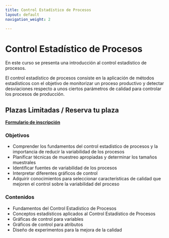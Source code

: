 ```yaml
---
title: Control Estadístico de Procesos
layout: default
navigation_weight: 2

---
```


# Control Estadístico de Procesos

En este curso se presenta una introducción al control estadístico de procesos.

El control estadístico de procesos consiste en la aplicación de métodos estadísticos con el objetivo de monitorizar un proceso productivo y detectar desviaciones respecto a unos ciertos parámetros de calidad para controlar los procesos de producción. 



## Plazas Limitadas / Reserva tu plaza
[**Formulario de inscripción**](https://forms.gle/LTZmEm6vzCd7Bkxq9)

### Objetivos
- Comprender los fundamentos del control estadístico de procesos y la importancia de reducir la variabilidad de los procesos 
- Planificar técnicas de muestreo apropiadas y determinar los tamaños muestrales
- Identificar fuentes de variabilidad de los procesos
- Interpretar diferentes gráficos de control
- Adquirir conocimientos para seleccionar características de calidad que mejoren el control sobre la variabilidad del proceso

### Contenidos
- Fundamentos del Control Estadístico de Procesos
- Conceptos estadísticos aplicados al Control Estadístico de Procesos
- Gráficas de control para variables
- Gráficos de control para atributos
- Diseño de experimentos para la mejora de la calidad




